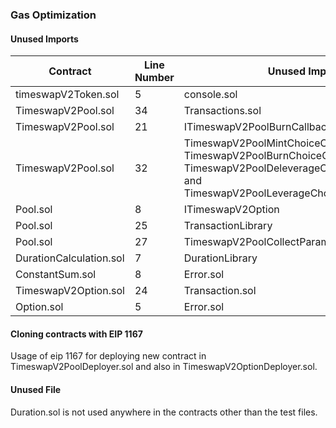 ### Gas Optimization

#### Unused Imports

| Contract | Line Number | Unused Import |
|----------|-------------|---------------|
| timeswapV2Token.sol | 5 | console.sol |
| TimeswapV2Pool.sol | 34 | Transactions.sol |
| TimeswapV2Pool.sol | 21 | ITimeswapV2PoolBurnCallback |
| TimeswapV2Pool.sol | 32 | TimeswapV2PoolMintChoiceCallbackParam, TimeswapV2PoolBurnChoiceCallbackParam, TimeswapV2PoolDeleverageChoiceCallbackParam and TimeswapV2PoolLeverageChoiceCallbackParam |
| Pool.sol | 8 | ITimeswapV2Option |
| Pool.sol | 25 | TransactionLibrary |
| Pool.sol | 27 | TimeswapV2PoolCollectParam |
| DurationCalculation.sol | 7 | DurationLibrary |
| ConstantSum.sol | 8 | Error.sol |
| TimeswapV2Option.sol | 24 | Transaction.sol |
| Option.sol | 5 | Error.sol |

#### Cloning contracts with EIP 1167

Usage of eip 1167 for deploying new contract in TimeswapV2PoolDeployer.sol and also in TimeswapV2OptionDeployer.sol. 

#### Unused File

Duration.sol is not used anywhere in the contracts other than the test files.